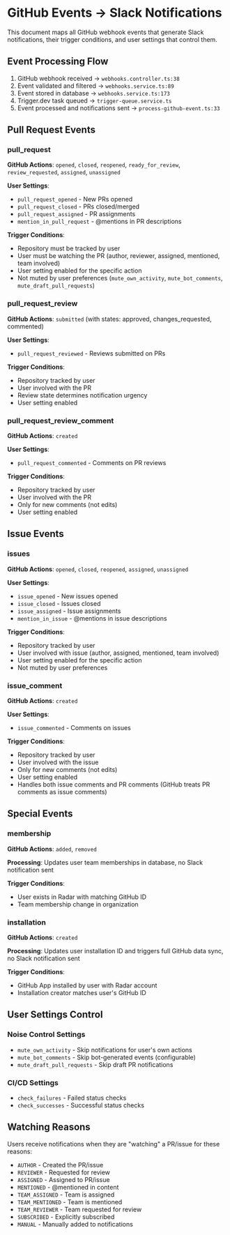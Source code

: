 # GitHub Events → Slack Notifications

This document maps all GitHub webhook events that generate Slack notifications, their trigger conditions, and user settings that control them.

## Event Processing Flow

1. GitHub webhook received → `webhooks.controller.ts:38`
2. Event validated and filtered → `webhooks.service.ts:89`
3. Event stored in database → `webhooks.service.ts:173`
4. Trigger.dev task queued → `trigger-queue.service.ts`
5. Event processed and notifications sent → `process-github-event.ts:33`

## Pull Request Events

### pull_request
**GitHub Actions**: `opened`, `closed`, `reopened`, `ready_for_review`, `review_requested`, `assigned`, `unassigned`

**User Settings**:
- `pull_request_opened` - New PRs opened
- `pull_request_closed` - PRs closed/merged
- `pull_request_assigned` - PR assignments
- `mention_in_pull_request` - @mentions in PR descriptions

**Trigger Conditions**:
- Repository must be tracked by user
- User must be watching the PR (author, reviewer, assigned, mentioned, team involved)
- User setting enabled for the specific action
- Not muted by user preferences (`mute_own_activity`, `mute_bot_comments`, `mute_draft_pull_requests`)

### pull_request_review
**GitHub Actions**: `submitted` (with states: approved, changes_requested, commented)

**User Settings**:
- `pull_request_reviewed` - Reviews submitted on PRs

**Trigger Conditions**:
- Repository tracked by user
- User involved with the PR
- Review state determines notification urgency
- User setting enabled

### pull_request_review_comment
**GitHub Actions**: `created`

**User Settings**:
- `pull_request_commented` - Comments on PR reviews

**Trigger Conditions**:
- Repository tracked by user
- User involved with the PR
- Only for new comments (not edits)
- User setting enabled

## Issue Events

### issues
**GitHub Actions**: `opened`, `closed`, `reopened`, `assigned`, `unassigned`

**User Settings**:
- `issue_opened` - New issues opened
- `issue_closed` - Issues closed
- `issue_assigned` - Issue assignments
- `mention_in_issue` - @mentions in issue descriptions

**Trigger Conditions**:
- Repository tracked by user
- User involved with issue (author, assigned, mentioned, team involved)
- User setting enabled for the specific action
- Not muted by user preferences

### issue_comment
**GitHub Actions**: `created`

**User Settings**:
- `issue_commented` - Comments on issues

**Trigger Conditions**:
- Repository tracked by user
- User involved with the issue
- Only for new comments (not edits)
- User setting enabled
- Handles both issue comments and PR comments (GitHub treats PR comments as issue comments)

## Special Events

### membership
**GitHub Actions**: `added`, `removed`

**Processing**: Updates user team memberships in database, no Slack notification sent

**Trigger Conditions**:
- User exists in Radar with matching GitHub ID
- Team membership change in organization

### installation
**GitHub Actions**: `created`

**Processing**: Updates user installation ID and triggers full GitHub data sync, no Slack notification sent

**Trigger Conditions**:
- GitHub App installed by user with Radar account
- Installation creator matches user's GitHub ID

## User Settings Control

### Noise Control Settings
- `mute_own_activity` - Skip notifications for user's own actions
- `mute_bot_comments` - Skip bot-generated events (configurable)
- `mute_draft_pull_requests` - Skip draft PR notifications

### CI/CD Settings
- `check_failures` - Failed status checks
- `check_successes` - Successful status checks

## Watching Reasons

Users receive notifications when they are "watching" a PR/issue for these reasons:
- `AUTHOR` - Created the PR/issue
- `REVIEWER` - Requested for review
- `ASSIGNED` - Assigned to PR/issue
- `MENTIONED` - @mentioned in content
- `TEAM_ASSIGNED` - Team is assigned
- `TEAM_MENTIONED` - Team is mentioned
- `TEAM_REVIEWER` - Team requested for review
- `SUBSCRIBED` - Explicitly subscribed
- `MANUAL` - Manually added to notifications